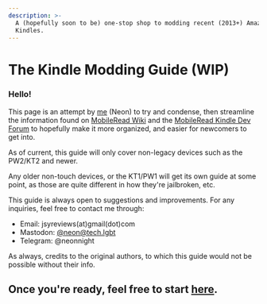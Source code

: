 ```yaml
---
description: >-
  A (hopefully soon to be) one-stop shop to modding recent (2013+) Amazon
  Kindles.
---
```


# The Kindle Modding Guide (WIP)

### Hello!&#x20;

This page is an attempt by [me](https://github.com/hanakomisa) (Neon) to try and condense, then streamline the information found on [MobileRead Wiki](https://wiki.mobileread.com/wiki) and the [MobileRead Kindle Dev Forum](https://www.mobileread.com/forums/forumdisplay.php?f=150) to hopefully make it more organized, and easier for newcomers to get into.&#x20;

As of current, this guide will only cover non-legacy devices such as the PW2/KT2 and newer.

Any older non-touch devices, or the KT1/PW1 will get its own guide at some point, as those are quite different in how they're jailbroken, etc.

This guide is always open to suggestions and improvements. For any inquiries, feel free to contact me through:

* Email: jsyreviews(at)gmail(dot)com
* Mastodon: [@neon@tech.lgbt](https://tech.lgbt/@neon)
* Telegram: @neonnight

As always, credits to the original authors, to which this guide would not be possible without their info.

## Once you're ready, feel free to start [here](broken-reference).
